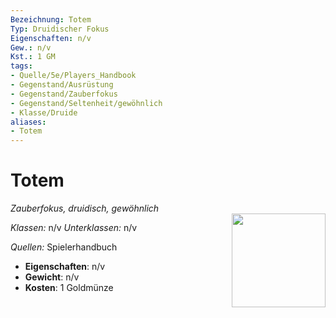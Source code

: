 ```yaml
---
Bezeichnung: Totem
Typ: Druidischer Fokus
Eigenschaften: n/v
Gew.: n/v
Kst.: 1 GM
tags:
- Quelle/5e/Players_Handbook
- Gegenstand/Ausrüstung
- Gegenstand/Zauberfokus
- Gegenstand/Seltenheit/gewöhnlich
- Klasse/Druide
aliases:
- Totem
---
```

# Totem
*Zauberfokus, druidisch,  gewöhnlich*  
<img src="Symbolik/Gegenstände.webp" align="right" width="150">

_Klassen:_ n/v 
_Unterklassen:_  n/v

_Quellen:_ Spielerhandbuch

- **Eigenschaften**: n/v
- **Gewicht**: n/v
- **Kosten**: 1 Goldmünze
